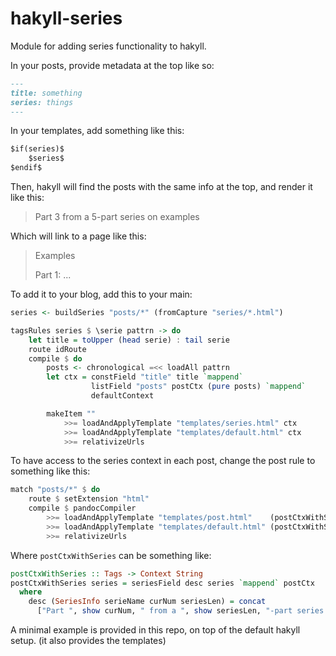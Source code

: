 # hakyll-series

Module for adding series functionality to hakyll.

In your posts, provide metadata at the top like so:

```markdown
---
title: something
series: things
---
```

In your templates, add something like this:

```html
$if(series)$
    $series$
$endif$
```

Then, hakyll will find the posts with the same info at the top, and render it like this:

> Part 3 from a 5-part series on examples

Which will link to a page like this:

> Examples
>
>   Part 1: ...

To add it to your blog, add this to your main:

```haskell
series <- buildSeries "posts/*" (fromCapture "series/*.html")

tagsRules series $ \serie pattrn -> do
    let title = toUpper (head serie) : tail serie
    route idRoute
    compile $ do
        posts <- chronological =<< loadAll pattrn
        let ctx = constField "title" title `mappend`
                  listField "posts" postCtx (pure posts) `mappend`
                  defaultContext

        makeItem ""
            >>= loadAndApplyTemplate "templates/series.html" ctx
            >>= loadAndApplyTemplate "templates/default.html" ctx
            >>= relativizeUrls
```

To have access to the series context in each post, change the post rule to something like this:

```haskell
match "posts/*" $ do
    route $ setExtension "html"
    compile $ pandocCompiler
        >>= loadAndApplyTemplate "templates/post.html"    (postCtxWithSeries series)
        >>= loadAndApplyTemplate "templates/default.html" (postCtxWithSeries series)
        >>= relativizeUrls
```

Where `postCtxWithSeries` can be something like:

```haskell
postCtxWithSeries :: Tags -> Context String
postCtxWithSeries series = seriesField desc series `mappend` postCtx
  where
    desc (SeriesInfo serieName curNum seriesLen) = concat
      ["Part ", show curNum, " from a ", show seriesLen, "-part series on ", serieName]
```

A minimal example is provided in this repo, on top of the default hakyll setup. (it also provides the templates)
